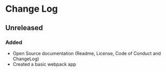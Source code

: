 Change Log
==========

Unreleased
----------

### Added

- Open Source documentation (Readme, License, Code of Conduct and ChangeLog)
- Created a basic webpack app
